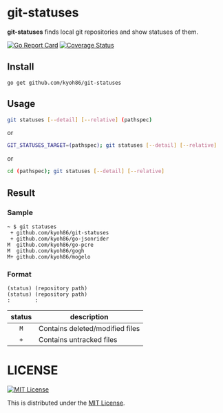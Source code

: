 # git-statuses

**git-statuses** finds local git repositories and show statuses of them.

[![Go Report Card](https://goreportcard.com/badge/github.com/kyoh86/git-statuses)](https://goreportcard.com/report/github.com/kyoh86/git-statuses)
[![Coverage Status](https://img.shields.io/codecov/c/github/kyoh86/git-statuses.svg)](https://codecov.io/gh/kyoh86/git-statuses)

## Install

```
go get github.com/kyoh86/git-statuses
```

## Usage

```sh
git statuses [--detail] [--relative] (pathspec)
```

or

```sh
GIT_STATUSES_TARGET=(pathspec); git statuses [--detail] [--relative]
```

or

```sh
cd (pathspec); git statuses [--detail] [--relative]
```

## Result

### Sample
```
~ $ git statuses
 + github.com/kyoh86/git-statuses
 + github.com/kyoh86/go-jsonrider
M  github.com/kyoh86/go-pcre
M  github.com/kyoh86/gogh
M+ github.com/kyoh86/mogelo
```

### Format
```
(status) (repository path)
(status) (repository path)
:        :
```

|status|description                     |
|:----:|--------------------------------|
|`M`   |Contains deleted/modified files |
|`+`   |Contains untracked files        |

# LICENSE

[![MIT License](http://img.shields.io/badge/license-MIT-blue.svg)](http://www.opensource.org/licenses/MIT)

This is distributed under the [MIT License](http://www.opensource.org/licenses/MIT).

